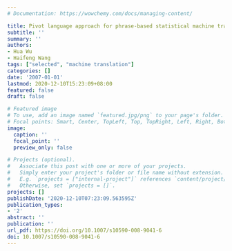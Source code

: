 ```yaml
---
# Documentation: https://wowchemy.com/docs/managing-content/

title: Pivot language approach for phrase-based statistical machine translation
subtitle: ''
summary: ''
authors:
- Hua Wu
- Haifeng Wang
tags: ["selected", "machine translation"]
categories: []
date: '2007-01-01'
lastmod: 2020-12-10T15:23:09+08:00
featured: false
draft: false

# Featured image
# To use, add an image named `featured.jpg/png` to your page's folder.
# Focal points: Smart, Center, TopLeft, Top, TopRight, Left, Right, BottomLeft, Bottom, BottomRight.
image:
  caption: ''
  focal_point: ''
  preview_only: false

# Projects (optional).
#   Associate this post with one or more of your projects.
#   Simply enter your project's folder or file name without extension.
#   E.g. `projects = ["internal-project"]` references `content/project/deep-learning/index.md`.
#   Otherwise, set `projects = []`.
projects: []
publishDate: '2020-12-10T07:23:09.563595Z'
publication_types:
- '2'
abstract: ''
publication: ''
url_pdf: https://doi.org/10.1007/s10590-008-9041-6
doi: 10.1007/s10590-008-9041-6
---
```

